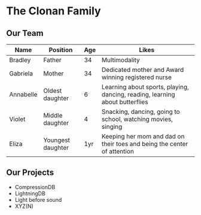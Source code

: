 # The Clonan Family


## Our Team

| Name       | Position   | Age | Likes                                                  |
|------------|------------|-----|--------------------------------------------------------|
| Bradley    | Father     | 34  | Multimodality  |
| Gabriela   | Mother     | 34  | Dedicated mother and Award winning registered nurse |
| Annabelle  | Oldest daughter | 6 | Learning about sports, playing, dancing, reading, learning about butterflies |
| Violet     | Middle daughter | 4   | Snacking, dancing, going to school, watching movies, singing |
| Eliza      | Youngest daughter | 1yr | Keeping her mom and dad on their toes and being the center of attention |

## Our Projects

- CompressionDB
- LightningDB
- Light before sound
- XYZ(N)
